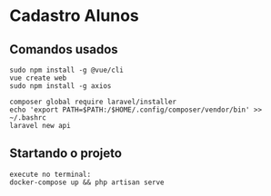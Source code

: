 # Cadastro Alunos

## Comandos usados
```
sudo npm install -g @vue/cli
vue create web
sudo npm install -g axios

composer global require laravel/installer
echo 'export PATH=$PATH:/$HOME/.config/composer/vendor/bin' >> ~/.bashrc
laravel new api
```

## Startando o projeto
```
execute no terminal:
docker-compose up && php artisan serve
```
